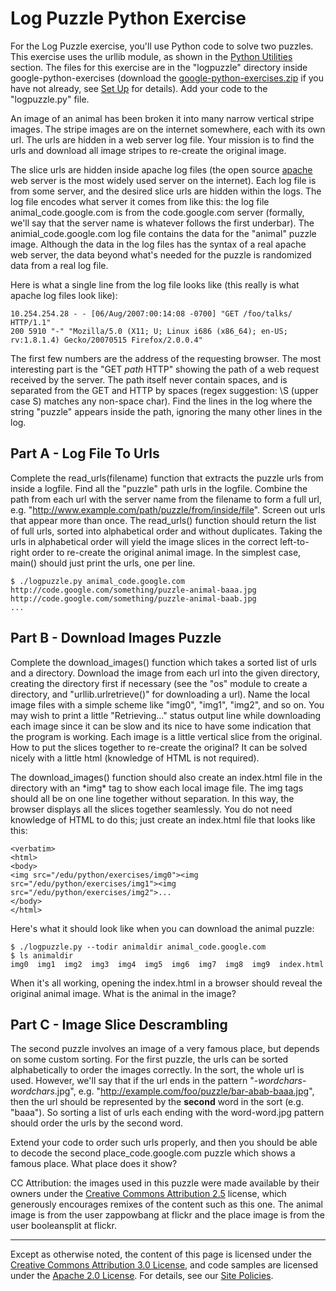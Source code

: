 Log Puzzle Python Exercise
==========================

For the Log Puzzle exercise, you'll use Python code to solve two
puzzles. This exercise uses the urllib module, as shown in the [Python
Utilities](utilities.md) section.
The files for this exercise are in the "logpuzzle" directory inside
google-python-exercises (download the
[google-python-exercises.zip](https://github.com/AstunTechnology/python-basics-exercises/archive/master.zip)
if you have not already, see [Set
Up](set-up.md) for details). Add
your code to the "logpuzzle.py" file.

An image of an animal has been broken it into many narrow vertical
stripe images. The stripe images are on the internet somewhere, each
with its own url. The urls are hidden in a web server log file. Your
mission is to find the urls and download all image stripes to re-create
the original image.

The slice urls are hidden inside apache log files (the open source
[apache](http://httpd.apache.org/) web server is the most widely used
server on the internet). Each log file is from some server, and the
desired slice urls are hidden within the logs. The log file encodes what
server it comes from like this: the log file animal\_code.google.com is
from the code.google.com server (formally, we'll say that the server
name is whatever follows the first underbar). The
animial\_code.google.com log file contains the data for the "animal"
puzzle image. Although the data in the log files has the syntax of a
real apache web server, the data beyond what's needed for the puzzle is
randomized data from a real log file.

Here is what a single line from the log file looks like (this really is
what apache log files look like):

    10.254.254.28 - - [06/Aug/2007:00:14:08 -0700] "GET /foo/talks/ HTTP/1.1"
    200 5910 "-" "Mozilla/5.0 (X11; U; Linux i686 (x86_64); en-US; rv:1.8.1.4) Gecko/20070515 Firefox/2.0.0.4"

The first few numbers are the address of the requesting browser. The
most interesting part is the "GET *path* HTTP" showing the path of a web
request received by the server. The path itself never contain spaces,
and is separated from the GET and HTTP by spaces (regex suggestion: \\S
(upper case S) matches any non-space char). Find the lines in the log
where the string "puzzle" appears inside the path, ignoring the many
other lines in the log.

Part A - Log File To Urls
-------------------------

Complete the read\_urls(filename) function that extracts the puzzle urls
from inside a logfile. Find all the "puzzle" path urls in the logfile.
Combine the path from each url with the server name from the filename to
form a full url, e.g.
"http://www.example.com/path/puzzle/from/inside/file". Screen out urls
that appear more than once. The read\_urls() function should return the
list of full urls, sorted into alphabetical order and without
duplicates. Taking the urls in alphabetical order will yield the image
slices in the correct left-to-right order to re-create the original
animal image. In the simplest case, main() should just print the urls,
one per line.

    $ ./logpuzzle.py animal_code.google.com
    http://code.google.com/something/puzzle-animal-baaa.jpg
    http://code.google.com/something/puzzle-animal-baab.jpg
    ...

Part B - Download Images Puzzle
-------------------------------

Complete the download\_images() function which takes a sorted list of
urls and a directory. Download the image from each url into the given
directory, creating the directory first if necessary (see the "os"
module to create a directory, and "urllib.urlretrieve()" for downloading
a url). Name the local image files with a simple scheme like "img0",
"img1", "img2", and so on. You may wish to print a little
"Retrieving..." status output line while downloading each image since it
can be slow and its nice to have some indication that the program is
working. Each image is a little vertical slice from the original. How to
put the slices together to re-create the original? It can be solved
nicely with a little html (knowledge of HTML is not required).

The download\_images() function should also create an index.html file in
the directory with an \*img\* tag to show each local image file. The img
tags should all be on one line together without separation. In this way,
the browser displays all the slices together seamlessly. You do not need
knowledge of HTML to do this; just create an index.html file that looks
like this:


    <verbatim>
    <html>
    <body>
    <img src="/edu/python/exercises/img0"><img src="/edu/python/exercises/img1"><img src="/edu/python/exercises/img2">...
    </body>
    </html>

Here's what it should look like when you can download the animal puzzle:

    $ ./logpuzzle.py --todir animaldir animal_code.google.com
    $ ls animaldir
    img0  img1  img2  img3  img4  img5  img6  img7  img8  img9  index.html

When it's all working, opening the index.html in a browser should reveal
the original animal image. What is the animal in the image?

Part C - Image Slice Descrambling
---------------------------------

The second puzzle involves an image of a very famous place, but depends
on some custom sorting. For the first puzzle, the urls can be sorted
alphabetically to order the images correctly. In the sort, the whole url
is used. However, we'll say that if the url ends in the pattern
"-*wordchars*-*wordchars*.jpg", e.g.
"http://example.com/foo/puzzle/bar-abab-baaa.jpg", then the url should
be represented by the **second** word in the sort (e.g. "baaa"). So
sorting a list of urls each ending with the word-word.jpg pattern should
order the urls by the second word.

Extend your code to order such urls properly, and then you should be
able to decode the second place\_code.google.com puzzle which shows a
famous place. What place does it show?

CC Attribution: the images used in this puzzle were made available by
their owners under the [Creative Commons Attribution
2.5](http://creativecommons.org/licenses/by/2.5/) license, which
generously encourages remixes of the content such as this one. The
animal image is from the user zappowbang at flickr and the place image
is from the user booleansplit at flickr.

----

Except as otherwise noted, the content of this page is licensed under
the [Creative Commons Attribution 3.0
License](http://creativecommons.org/licenses/by/3.0/), and code samples
are licensed under the [Apache 2.0
License](http://www.apache.org/licenses/LICENSE-2.0). For details, see
our [Site Policies](https://developers.google.com/terms/site-policies).
